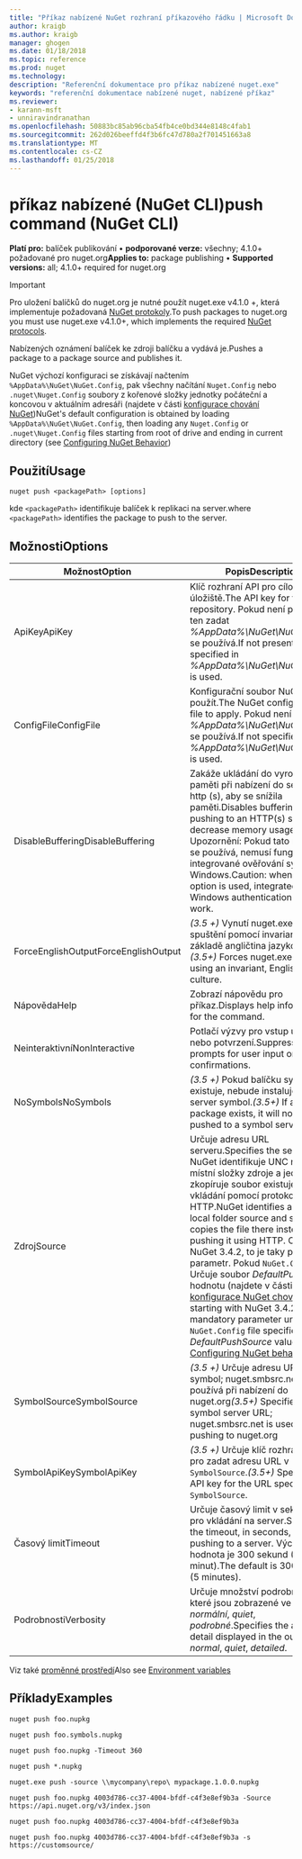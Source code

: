 ```yaml
---
title: "Příkaz nabízené NuGet rozhraní příkazového řádku | Microsoft Docs"
author: kraigb
ms.author: kraigb
manager: ghogen
ms.date: 01/18/2018
ms.topic: reference
ms.prod: nuget
ms.technology: 
description: "Referenční dokumentace pro příkaz nabízené nuget.exe"
keywords: "referenční dokumentace nabízené nuget, nabízené příkaz"
ms.reviewer:
- karann-msft
- unniravindranathan
ms.openlocfilehash: 50883bc85ab96cba54fb4ce0bd344e8148c4fab1
ms.sourcegitcommit: 262d026beeffd4f3b6fc47d780a2f701451663a8
ms.translationtype: MT
ms.contentlocale: cs-CZ
ms.lasthandoff: 01/25/2018
---
```

# <a name="push-command-nuget-cli"></a><span data-ttu-id="3ada8-104">příkaz nabízené (NuGet CLI)</span><span class="sxs-lookup"><span data-stu-id="3ada8-104">push command (NuGet CLI)</span></span>

<span data-ttu-id="3ada8-105">**Platí pro:** balíček publikování &bullet; **podporované verze:** všechny; 4.1.0+ požadované pro nuget.org</span><span class="sxs-lookup"><span data-stu-id="3ada8-105">**Applies to:** package publishing &bullet; **Supported versions:** all; 4.1.0+ required for nuget.org</span></span>

> [!Important]
> <span data-ttu-id="3ada8-106">Pro uložení balíčků do nuget.org je nutné použít nuget.exe v4.1.0 +, která implementuje požadovaná [NuGet protokoly](../api/nuget-protocols.md).</span><span class="sxs-lookup"><span data-stu-id="3ada8-106">To push packages to nuget.org you must use nuget.exe v4.1.0+, which implements the required [NuGet protocols](../api/nuget-protocols.md).</span></span>

<span data-ttu-id="3ada8-107">Nabízených oznámení balíček ke zdroji balíčku a vydává je.</span><span class="sxs-lookup"><span data-stu-id="3ada8-107">Pushes a package to a package source and publishes it.</span></span>

<span data-ttu-id="3ada8-108">NuGet výchozí konfiguraci se získávají načtením `%AppData%\NuGet\NuGet.Config`, pak všechny načítání `Nuget.Config` nebo `.nuget\Nuget.Config` soubory z kořenové složky jednotky počáteční a koncovou v aktuálním adresáři (najdete v části [konfigurace chování NuGet](../consume-packages/configuring-nuget-behavior.md))</span><span class="sxs-lookup"><span data-stu-id="3ada8-108">NuGet's default configuration is obtained by loading `%AppData%\NuGet\NuGet.Config`, then loading any `Nuget.Config` or `.nuget\Nuget.Config` files starting from root of drive and ending in current directory (see [Configuring NuGet Behavior](../consume-packages/configuring-nuget-behavior.md))</span></span>

## <a name="usage"></a><span data-ttu-id="3ada8-109">Použití</span><span class="sxs-lookup"><span data-stu-id="3ada8-109">Usage</span></span>

```cli
nuget push <packagePath> [options]
```

<span data-ttu-id="3ada8-110">kde `<packagePath>` identifikuje balíček k replikaci na server.</span><span class="sxs-lookup"><span data-stu-id="3ada8-110">where `<packagePath>` identifies the package to push to the server.</span></span>

## <a name="options"></a><span data-ttu-id="3ada8-111">Možnosti</span><span class="sxs-lookup"><span data-stu-id="3ada8-111">Options</span></span>

| <span data-ttu-id="3ada8-112">Možnost</span><span class="sxs-lookup"><span data-stu-id="3ada8-112">Option</span></span> | <span data-ttu-id="3ada8-113">Popis</span><span class="sxs-lookup"><span data-stu-id="3ada8-113">Description</span></span> |
| --- | --- |
| <span data-ttu-id="3ada8-114">ApiKey</span><span class="sxs-lookup"><span data-stu-id="3ada8-114">ApiKey</span></span> | <span data-ttu-id="3ada8-115">Klíč rozhraní API pro cílové úložiště.</span><span class="sxs-lookup"><span data-stu-id="3ada8-115">The API key for the target repository.</span></span> <span data-ttu-id="3ada8-116">Pokud není přítomný, ten zadat *%AppData%\NuGet\NuGet.Config* se používá.</span><span class="sxs-lookup"><span data-stu-id="3ada8-116">If not present,  the one specified in *%AppData%\NuGet\NuGet.Config* is used.</span></span> |
| <span data-ttu-id="3ada8-117">ConfigFile</span><span class="sxs-lookup"><span data-stu-id="3ada8-117">ConfigFile</span></span> | <span data-ttu-id="3ada8-118">Konfigurační soubor NuGet použít.</span><span class="sxs-lookup"><span data-stu-id="3ada8-118">The NuGet configuration file to apply.</span></span> <span data-ttu-id="3ada8-119">Pokud není zadaný, *%AppData%\NuGet\NuGet.Config* se používá.</span><span class="sxs-lookup"><span data-stu-id="3ada8-119">If not specified, *%AppData%\NuGet\NuGet.Config* is used.</span></span> |
| <span data-ttu-id="3ada8-120">DisableBuffering</span><span class="sxs-lookup"><span data-stu-id="3ada8-120">DisableBuffering</span></span> | <span data-ttu-id="3ada8-121">Zakáže ukládání do vyrovnávací paměti při nabízení do serveru http (s), aby se snížila paměti.</span><span class="sxs-lookup"><span data-stu-id="3ada8-121">Disables buffering when pushing to an HTTP(s) server to decrease memory usages.</span></span> <span data-ttu-id="3ada8-122">Upozornění: Pokud tato možnost se používá, nemusí fungovat integrované ověřování systému Windows.</span><span class="sxs-lookup"><span data-stu-id="3ada8-122">Caution: when this option is used, integrated Windows authentication might not work.</span></span> |
| <span data-ttu-id="3ada8-123">ForceEnglishOutput</span><span class="sxs-lookup"><span data-stu-id="3ada8-123">ForceEnglishOutput</span></span> | <span data-ttu-id="3ada8-124">*(3.5 +)*  Vynutí nuget.exe ke spuštění pomocí invariantní, na základě angličtina jazykové verze.</span><span class="sxs-lookup"><span data-stu-id="3ada8-124">*(3.5+)* Forces nuget.exe to run using an invariant, English-based culture.</span></span> |
| <span data-ttu-id="3ada8-125">Nápověda</span><span class="sxs-lookup"><span data-stu-id="3ada8-125">Help</span></span> | <span data-ttu-id="3ada8-126">Zobrazí nápovědu pro příkaz.</span><span class="sxs-lookup"><span data-stu-id="3ada8-126">Displays help information for the command.</span></span> |
| <span data-ttu-id="3ada8-127">Neinteraktivní</span><span class="sxs-lookup"><span data-stu-id="3ada8-127">NonInteractive</span></span> | <span data-ttu-id="3ada8-128">Potlačí výzvy pro vstup uživatele nebo potvrzení.</span><span class="sxs-lookup"><span data-stu-id="3ada8-128">Suppresses prompts for user input or confirmations.</span></span> |
| <span data-ttu-id="3ada8-129">NoSymbols</span><span class="sxs-lookup"><span data-stu-id="3ada8-129">NoSymbols</span></span> | <span data-ttu-id="3ada8-130">*(3.5 +)*  Pokud balíčku symbolů existuje, nebude instaluje na server symbol.</span><span class="sxs-lookup"><span data-stu-id="3ada8-130">*(3.5+)* If a symbols package exists, it will not be pushed to a symbol server.</span></span> |
| <span data-ttu-id="3ada8-131">Zdroj</span><span class="sxs-lookup"><span data-stu-id="3ada8-131">Source</span></span> | <span data-ttu-id="3ada8-132">Určuje adresu URL serveru.</span><span class="sxs-lookup"><span data-stu-id="3ada8-132">Specifies the server URL.</span></span> <span data-ttu-id="3ada8-133">NuGet identifikuje UNC nebo místní složky zdroje a jednoduše zkopíruje soubor existuje místo vkládání pomocí protokolu HTTP.</span><span class="sxs-lookup"><span data-stu-id="3ada8-133">NuGet identifies a UNC or local folder source and simply copies the file there instead of pushing it using HTTP.</span></span>  <span data-ttu-id="3ada8-134">Od verze NuGet 3.4.2, to je taky povinný parametr. Pokud `NuGet.Config` Určuje soubor *DefaultPushSource* hodnotu (najdete v části [konfigurace NuGet chování](../Consume-Packages/Configuring-NuGet-Behavior.md)).</span><span class="sxs-lookup"><span data-stu-id="3ada8-134">Also, starting with NuGet 3.4.2, this is a mandatory parameter unless the `NuGet.Config` file specifies a *DefaultPushSource* value (see [Configuring NuGet behavior](../Consume-Packages/Configuring-NuGet-Behavior.md)).</span></span> |
| <span data-ttu-id="3ada8-135">SymbolSource</span><span class="sxs-lookup"><span data-stu-id="3ada8-135">SymbolSource</span></span> | <span data-ttu-id="3ada8-136">*(3.5 +)*  Určuje adresu URL serveru symbol; nuget.smbsrc.net se používá při nabízení do nuget.org</span><span class="sxs-lookup"><span data-stu-id="3ada8-136">*(3.5+)* Specifies the symbol server URL; nuget.smbsrc.net is used when pushing to nuget.org</span></span> |
| <span data-ttu-id="3ada8-137">SymbolApiKey</span><span class="sxs-lookup"><span data-stu-id="3ada8-137">SymbolApiKey</span></span> | <span data-ttu-id="3ada8-138">*(3.5 +)*  Určuje klíč rozhraní API pro zadat adresu URL v `-SymbolSource`.</span><span class="sxs-lookup"><span data-stu-id="3ada8-138">*(3.5+)* Specifies the API key for the URL specified in `-SymbolSource`.</span></span> |
| <span data-ttu-id="3ada8-139">Časový limit</span><span class="sxs-lookup"><span data-stu-id="3ada8-139">Timeout</span></span> | <span data-ttu-id="3ada8-140">Určuje časový limit v sekundách pro vkládání na server.</span><span class="sxs-lookup"><span data-stu-id="3ada8-140">Specifies the timeout, in seconds, for pushing to a server.</span></span> <span data-ttu-id="3ada8-141">Výchozí hodnota je 300 sekund (5 minut).</span><span class="sxs-lookup"><span data-stu-id="3ada8-141">The default is 300 seconds (5 minutes).</span></span> |
| <span data-ttu-id="3ada8-142">Podrobnosti</span><span class="sxs-lookup"><span data-stu-id="3ada8-142">Verbosity</span></span> | <span data-ttu-id="3ada8-143">Určuje množství podrobností, které jsou zobrazené ve výstupu: *normální*, *quiet*, *podrobné*.</span><span class="sxs-lookup"><span data-stu-id="3ada8-143">Specifies the amount of detail displayed in the output: *normal*, *quiet*, *detailed*.</span></span> |

<span data-ttu-id="3ada8-144">Viz také [proměnné prostředí](cli-ref-environment-variables.md)</span><span class="sxs-lookup"><span data-stu-id="3ada8-144">Also see [Environment variables](cli-ref-environment-variables.md)</span></span>

## <a name="examples"></a><span data-ttu-id="3ada8-145">Příklady</span><span class="sxs-lookup"><span data-stu-id="3ada8-145">Examples</span></span>

```cli
nuget push foo.nupkg

nuget push foo.symbols.nupkg

nuget push foo.nupkg -Timeout 360

nuget push *.nupkg

nuget.exe push -source \\mycompany\repo\ mypackage.1.0.0.nupkg

nuget push foo.nupkg 4003d786-cc37-4004-bfdf-c4f3e8ef9b3a -Source https://api.nuget.org/v3/index.json

nuget push foo.nupkg 4003d786-cc37-4004-bfdf-c4f3e8ef9b3a

nuget push foo.nupkg 4003d786-cc37-4004-bfdf-c4f3e8ef9b3a -s https://customsource/
```
